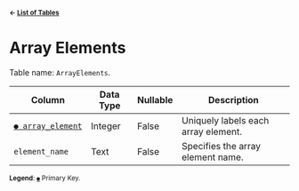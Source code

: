 <sup>**← [List of Tables](../README.md#metadatabase-schema)**</sup>

# Array Elements

Table name: `ArrayElements`.

| Column                                 | Data Type | Nullable | Description                         |
| -------------------------------------- | --------- | -------- | ----------------------------------- |
| [`● array_element`](array_elements.md) | Integer   | False    | Uniquely labels each array element. |
| `element_name`                         | Text      | False    | Specifies the array element name.   |

<sup>**Legend**: [`●`](array_elements.md) Primary Key.</sup>
